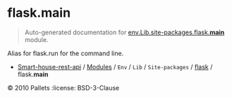 # flask.__main__

> Auto-generated documentation for [env.Lib.site-packages.flask.__main__](..\..\..\..\..\env\Lib\site-packages\flask\__main__.py) module.

Alias for flask.run for the command line.

- [Smart-house-rest-api](..\..\..\..\README.md#description) / [Modules](..\..\..\..\MODULES.md#smart-house-rest-api-modules) / `Env` / `Lib` / `Site-packages` / [flask](index.md#flask) / flask.__main__

:copyright: 2010 Pallets
:license: BSD-3-Clause
